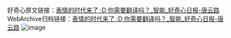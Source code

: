 好奇心原文链接：[表情的时代来了 :D 你需要翻译吗？_智能_好奇心日报-唐云路](https://www.qdaily.com/articles/9260.html)
WebArchive归档链接：[表情的时代来了 :D 你需要翻译吗？_智能_好奇心日报-唐云路](http://web.archive.org/web/20160810142634/http://www.qdaily.com/articles/9260.html)
![image](http://ww3.sinaimg.cn/large/007d5XDply1g3vewvg5mmj30mdcmpkjn)